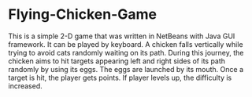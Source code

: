 # Flying-Chicken-Game
This is a simple 2-D game that was written in NetBeans with Java GUI framework. It can be played by keyboard. A chicken falls vertically while trying to avoid cats randomly waiting on its path. During this journey, the chicken aims to hit targets appearing left and right sides of its path randomly by using its eggs. The eggs are launched by its mouth. Once a target is hit, the player gets points. If player levels up, the difficulty is increased.
